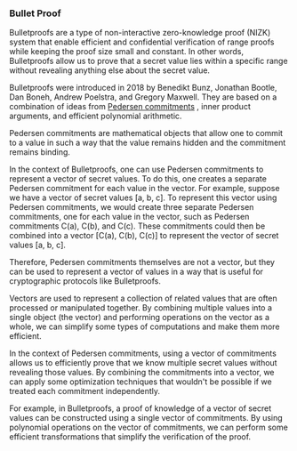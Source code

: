 ### Bullet Proof

Bulletproofs are a type of non-interactive zero-knowledge proof (NIZK) system that enable efficient and confidential verification of range proofs while keeping the proof size small and constant. In other words, Bulletproofs allow us to prove that a secret value lies within a specific range without revealing anything else about the secret value. 

Bulletproofs were introduced in 2018 by Benedikt Bunz, Jonathan Bootle, Dan Boneh, Andrew Poelstra, and Gregory Maxwell. They are based on a combination of ideas from [Pedersen commitments](./Pedersen%20commitments.md) , inner product arguments, and efficient polynomial arithmetic.

Pedersen commitments are mathematical objects that allow one to commit to a value in such a way that the value remains hidden and the commitment remains binding.

In the context of Bulletproofs, one can use Pedersen commitments to represent a vector of secret values. To do this, one creates a separate Pedersen commitment for each value in the vector. For example, suppose we have a vector of secret values [a, b, c]. To represent this vector using Pedersen commitments, we would create three separate Pedersen commitments, one for each value in the vector, such as Pedersen commitments C(a), C(b), and C(c). These commitments could then be combined into a vector [C(a), C(b), C(c)] to represent the vector of secret values [a, b, c].

Therefore, Pedersen commitments themselves are not a vector, but they can be used to represent a vector of values in a way that is useful for cryptographic protocols like Bulletproofs.

Vectors are used to represent a collection of related values that are often processed or manipulated together. By combining multiple values into a single object (the vector) and performing operations on the vector as a whole, we can simplify some types of computations and make them more efficient.

In the context of Pedersen commitments, using a vector of commitments allows us to efficiently prove that we know multiple secret values without revealing those values. By combining the commitments into a vector, we can apply some optimization techniques that wouldn't be possible if we treated each commitment independently.

For example, in Bulletproofs, a proof of knowledge of a vector of secret values can be constructed using a single vector of commitments. By using polynomial operations on the vector of commitments, we can perform some efficient transformations that simplify the verification of the proof.

